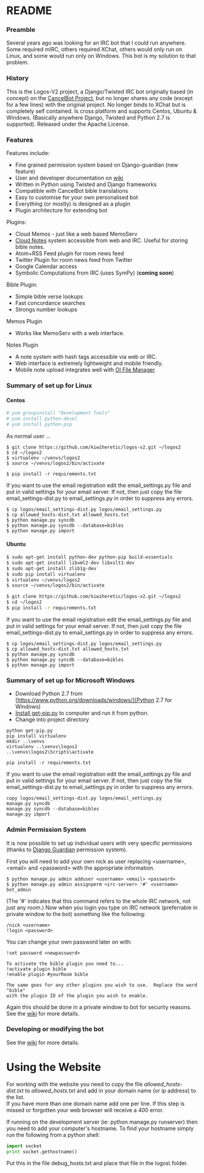# README #

### Preamble ###

Several years ago was looking for an IRC bot that I could run anywhere.  Some required mIRC, others required XChat, others would only run on Linux, and some would run only on Windows.  This bot is my solution to that problem.

### History ###

This is the Logos-V2 project, a Django/Twisted IRC bot  originally based (in concept) on the [CancelBot Project](http://cancelbot.sourceforge.net/home.html), but no longer shares any code (except for a few lines) with the original project.  No longer binds to XChat but is completely self contained. Is cross platform and supports Centos, Ubuntu & Windows.  (Basically anywhere Django, Twisted and Python 2.7 is supported).  Released under the Apache License.

### Features ###

Features include:
  * Fine grained permission system based on Django-guardian (new feature)
  * User and developer documentation on [wiki](https://github.com/kiwiheretic/logos-v2/wiki)
  * Written in Python using Twisted and Django frameworks
  * Compatible with CancelBot bible translations
  * Easy to customise for your own personalised bot
  * Everything (or mostly) is designed as a plugin
  * Plugin architecture for extending bot

Plugins:
  * Cloud Memos - just like a web based MemoServ
  * [Cloud Notes](https://biblebot.wordpress.com/cloud-notes/) system accessible from web and IRC.  Useful for storing bible notes.
  * Atom+RSS Feed plugin for room news feed
  * Twitter Plugin for room news feed from Twitter
  * Google Calendar access
  * Symbolic Computations from IRC (uses SymPy)  (**coming soon**)

Bible Plugin:
  * Simple bible verse lookups
  * Fast concordance searches
  * Strongs number lookups

Memos Plugin
  * Works like MemoServ with a web interface.

Notes Plugin
  * A note system with hash tags accessible via web or IRC.
  * Web interface is extremely lightweight and mobile friendly.
  * Mobile note upload integrates well with [OI File Manager](https://play.google.com/store/apps/details?id=org.openintents.filemanager&hl=en)

### Summary of set up for Linux ###

#### Centos ####
```bash
# yum groupinstall "Development Tools"
# yum install python-devel
# yum install python-pip
```

As normal user ...

```
$ git clone https://github.com/kiwiheretic/logos-v2.git ~/logos2
$ cd ~/logos2
$ virtualenv ~/venvs/logos2
$ source ~/venvs/logos2/bin/activate

$ pip install -r requirements.txt

```
If you want to use the email registration edit the email_settings.py file and
put in valid settings for your email server.  If not, then just copy the file email_settings-dist.py to email_settings.py in order to suppress any errors.
```
$ cp logos/email_settings-dist.py logos/email_settings.py
$ cp allowed_hosts-dist.txt allowed_hosts.txt
$ python manage.py syncdb
$ python manage.py syncdb --database=bibles
$ python manage.py import
```

#### Ubuntu ####
```bash
$ sudo apt-get install python-dev python-pip build-essentials
$ sudo apt-get install libxml2-dev libxslt1-dev
$ sudo apt-get install zlib1g-dev
$ sudo pip install virtualenv
$ virtualenv ~/venvs/logos2
$ source ~/venvs/logos2/bin/activate

$ git clone https://github.com/kiwiheretic/logos-v2.git ~/logos2
$ cd ~/logos2
$ pip install -r requirements.txt
```
If you want to use the email registration edit the email_settings.py file and
put in valid settings for your email server.  If not, then just copy the file email_settings-dist.py to email_settings.py in order to suppress any errors.
```
$ cp logos/email_settings-dist.py logos/email_settings.py
$ cp allowed_hosts-dist.txt allowed_hosts.txt
$ python manage.py syncdb
$ python manage.py syncdb --database=bibles
$ python manage.py import
```

### Summary of set up for Microsoft Windows ###

* Download Python 2.7 from [https://www.python.org/downloads/windows/](Python 2.7 for Windows)  
* [Install get-pip.py](https://bootstrap.pypa.io/get-pip.py) to computer and run it from python. 
* Change into project directory

```
python get-pip.py
pip install virtualenv
mkdir ..\venvs
virtualenv ..\venvs\logos2
..\venvs\logos2\Scripts\activate

pip install -r requirements.txt
```
If you want to use the email registration edit the email_settings.py file and
put in valid settings for your email server.  If not, then just copy the file email_settings-dist.py to email_settings.py in order to suppress any errors.
```
copy logos/email_settings-dist.py logos/email_settings.py
manage.py syncdb
manage.py syncdb --database=bibles
manage.py import
```

### Admin Permission System ###

It is now possible to set up individual users with very specific permissions (thanks to [Django Guardian](https://django-guardian.readthedocs.org/en/v1.2/) permission system).

First you will need to add your own nick as user replacing &lt;username&gt;, &lt;email&gt; and &lt;password&gt; with the appropriate information.
```
$ python manage.py admin adduser <username> <email> <password>
$ python manage.py admin assignperm <irc-server> '#' <username> bot_admin
```
(The '#' indicates that this command refers to the whole IRC network, not just any room.)  Now when you login you type on IRC network (preferrable in private window to the bot) something like the following:

```
/nick <username>
!login <password>
```
You can change your own password later on with:
```
!set password <newpassword>

To activate the bible plugin you need to...
!activate plugin bible
!enable plugin #yourRoom bible

The same goes for any other plugins you wish to use.  Replace the word "bible" 
with the plugin ID of the plugin you wish to enable.
```
Again this should be done in a private window to bot for security reasons.
See the [wiki](https://github.com/kiwiheretic/logos-v2/wiki) for more details.

### Developing or modifying the bot ###
See the [wiki](https://github.com/kiwiheretic/logos-v2/wiki) for more details.

# Using the Website #
For working with the website you need to copy the file _allowed_hosts-dist.txt_ 
to _allowed_hosts.txt_ and add in your domain name (or ip address) to the list.  
If you have more than one domain name add one per line.  If this step is missed
or forgotten your web browser will receive a 400 error.

If running on the development server (ie: python manage.py runserver) then 
you need to add your computer's hostname.  To find your hostname simply run the following from a python shell:

```python
import socket
print socket.gethostname()
```

Put this in the file debug_hosts.txt and place that file in the logos\ folder.
